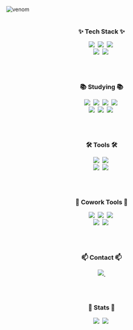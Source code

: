 ![venom](https://capsule-render.vercel.app/api?type=venom&height=200&text=Hyunbin's%20Github&fontSize=80&color=0:8871e5,100:b678c4&stroke=b678c4) <br/>
</a>&nbsp;

<!--내용 부분-->
<h3 align="center">✨ Tech Stack ✨</h3>
<div align="center">
  <img src="https://img.shields.io/badge/SQLite-003B57?style=for-the-badge&logo=SQLite&amp;logoColor=white"/>&nbsp
  <img src="https://img.shields.io/badge/MySQL-4479A1?style=for-the-badge&logo=MySQL&amp;logoColor=white"/>&nbsp
  <img src="https://img.shields.io/badge/python-3670A0?style=for-the-badge&logo=python&logoColor=ffdd54"/>&nbsp
</div>

<div align="center">
  <img src="https://img.shields.io/badge/Kotlin-7F52FF?style=for-the-badge&logo=kotlin&amp;logoColor=white"/>&nbsp
  <img src="https://img.shields.io/badge/Flutter-02569B?style=for-the-badge&logo=Flutter&amp;logoColor=white"/>&nbsp
</div>

<br><br>

<h3 align="center">📚 Studying 📚</h3>
<div align="center">
  <img src="https://img.shields.io/badge/Javascript-F7DF1E?style=for-the-badge&logo=javascript&logoColor=20232a"/>&nbsp
  <img src="https://img.shields.io/badge/HYML5-E34F26?style=for-the-badge&logo=html5&logoColor=white"/>&nbsp
  <img src="https://img.shields.io/badge/CSS3-1572B6?style=for-the-badge&logo=css3&logoColor=white"/>&nbsp
  <img src="https://img.shields.io/badge/MongoDB-%234ea94b?style=for-the-badge&logo=mongodb&logoColor=white"/>&nbsp
</div>

<div align="center">
  <img src="https://img.shields.io/badge/React-20232a?style=for-the-badge&logo=react&logoColor=61DAFB"/>&nbsp
  <img src="https://img.shields.io/badge/Vue.js-4FC08D?style=for-the-badge&logo=Vue.js&logoColor=white"/>&nbsp
  <img src="https://img.shields.io/badge/Typescript-%23007ACC?style=for-the-badge&logo=typescript&logoColor=white"/>&nbsp
</div>

<br><br>

<h3 align="center">🛠 Tools 🛠</h3>
<div align="center">
  <img src="https://img.shields.io/badge/Visual%20Studio%20Code-007ACC?style=for-the-badge&logo=Visual%20Studio%20Code&amp;logoColor=white" />&nbsp
  <img src="https://img.shields.io/badge/Android%20Studio-3DDC84?style=for-the-badge&logo=Android%20Studio&amp;logoColor=white" />&nbsp
</div>

<div align="center">
  <img src="https://img.shields.io/badge/Google%20Colab-F9AB00?style=for-the-badge&logo=Google%20Colab&amp;logoColor=white" />&nbsp
  <img src="https://img.shields.io/badge/Eclipse%20IDE-2C2255?style=for-the-badge&logo=Eclipse%20IDE&amp;logoColor=white" />&nbsp
</div>

<br><br>

<h3 align="center">🐬 Cowork Tools 🐬</h3>
<div align="center">
  <img src="https://img.shields.io/badge/github-181717.svg?style=for-the-badge&logo=github&logoColor=white" />&nbsp
  <img src="https://img.shields.io/badge/Notion-F3F3F3.svg?style=for-the-badge&logo=notion&logoColor=black" />&nbsp
  <img src="https://img.shields.io/badge/Jira-0052CC?style=for-the-badge&logo=Jira&amp;logoColor=white" />&nbsp
</div>
<div align="center">
  <img src="https://img.shields.io/badge/Figma-F24E1E?style=for-the-badge&logo=Figma&amp;logoColor=white" />&nbsp
  <img src="https://img.shields.io/badge/Slack-4A154B?style=for-the-badge&logo=Slack&amp;logoColor=white" />&nbsp
</div>

<br><br>

<h3 align="center">📫 Contact 📫</h3>
<div align="center">
  <a href="mailto:hyunbin6548@gmail.com">
    <img
      src="https://img.shields.io/badge/hyunbin6548@gmail.com-D14836?style=for-the-badge&logo=gmail&logoColor=white"/>&nbsp
  </a>
</div>

<br><br>

<h3 align="center"> 🏅 Stats 🏅</h3> 
<div align="center"> 
  <img src="https://github-readme-stats.vercel.app/api?username=Hyun-Bin-Kim&show_icons=true&title_color=da74ff&text_color=eceff1&icon_color=80cbc4&border_color=eceff1&bg_color=263238"/>&nbsp
  <img src="https://github-readme-stats.vercel.app/api/top-langs/?username=Hyun-Bin-Kim&show_icons=true&title_color=da74ff&text_color=eceff1&icon_color=80cbc4&border_color=eceff1&bg_color=263238&layout=donut"/>&nbsp
</div> 
